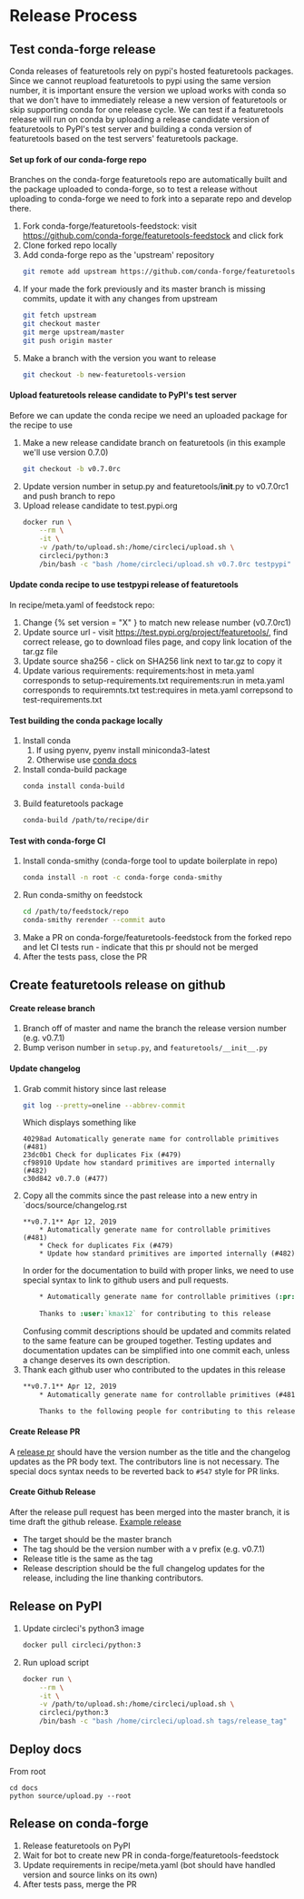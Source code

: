 # Release Process
## Test conda-forge release
Conda releases of featuretools rely on pypi's hosted featuretools packages.  Since we cannot reupload featuretools to pypi using the same version number, it is important ensure the version we upload works with conda so that we don't have to immediately release a new version of featuretools or skip supporting conda for one release cycle.  We can test if a featuretools release will run on conda by uploading a release candidate version of featuretools to PyPI's test server and building a conda version of featuretools based on the test servers' featuretools package.

#### Set up fork of our conda-forge repo
Branches on the conda-forge featuretools repo are automatically built and the package uploaded to conda-forge, so to test a release without uploading to conda-forge we need to fork into a separate repo and develop there. 
1. Fork conda-forge/featuretools-feedstock: visit https://github.com/conda-forge/featuretools-feedstock and click fork
2. Clone forked repo locally
3. Add conda-forge repo as the 'upstream' repository
    ```bash
    git remote add upstream https://github.com/conda-forge/featuretools-feedstock.git
    ```
4. If your made the fork previously and its master branch is missing commits, update it with any changes from upstream
    ```bash
    git fetch upstream
    git checkout master
    git merge upstream/master
    git push origin master
    ```
5. Make a branch with the version you want to release
    ```bash
    git checkout -b new-featuretools-version
    ```

#### Upload featuretools release candidate to PyPI's test server
Before we can update the conda recipe we need an uploaded package for the recipe to use
1. Make a new release candidate branch on featuretools (in this example we'll use version 0.7.0)
    ```bash
    git checkout -b v0.7.0rc
    ```
2. Update version number in setup.py and featuretools/__init__.py to v0.7.0rc1 and push branch to repo
3. Upload release candidate to test.pypi.org
    ```bash
    docker run \
        --rm \
        -it \
        -v /path/to/upload.sh:/home/circleci/upload.sh \
        circleci/python:3
        /bin/bash -c "bash /home/circleci/upload.sh v0.7.0rc testpypi"
    ```
#### Update conda recipe to use testpypi release of featuretools
In recipe/meta.yaml of feedstock repo:
1. Change {% set version = "X" } to match new release number (v0.7.0rc1)
2. Update source url - visit https://test.pypi.org/project/featuretools/, find correct release, go to download files page, and copy link location of the tar.gz file
3. Update source sha256 - click on SHA256 link next to tar.gz to copy it
4. Update various requirements:
    requirements:host in meta.yaml corresponds to setup-requirements.txt
    requirements:run in meta.yaml corresponds to requiremnts.txt
    test:requires in meta.yaml correpsond to test-requirements.txt

#### Test building the conda package locally
1. Install conda
    1. If using pyenv, pyenv install miniconda3-latest
    2. Otherwise use [conda docs](https://conda.io/projects/conda/en/latest/user-guide/install/index.html)
2. Install conda-build package
    ```bash
    conda install conda-build
    ```
3. Build featuretools package
    ```bash
    conda-build /path/to/recipe/dir
    ```
#### Test with conda-forge CI
1. Install conda-smithy (conda-forge tool to update boilerplate in repo)
    ```bash
    conda install -n root -c conda-forge conda-smithy
    ```
2. Run conda-smithy on feedstock
    ```bash
    cd /path/to/feedstock/repo
    conda-smithy rerender --commit auto
    ```
3. Make a PR on conda-forge/featuretools-feedstock from the forked repo and let CI tests run - indicate that this pr should not be merged
4. After the tests pass, close the PR

## Create featuretools release on github
#### Create release branch
1. Branch off of master and name the branch the release version number (e.g. v0.7.1)
2. Bump verison number in `setup.py`, and `featuretools/__init__.py`

#### Update changelog
1. Grab commit history since last release
    ```bash
    git log --pretty=oneline --abbrev-commit
    ```
    Which displays something like
    ```
    40298ad Automatically generate name for controllable primitives (#481)
    23dc0b1 Check for duplicates Fix (#479)
    cf98910 Update how standard primitives are imported internally (#482)
    c30d842 v0.7.0 (#477)
    ```
2. Copy all the commits since the past release into a new entry in `docs/source/changelog.rst
    ```
    **v0.7.1** Apr 12, 2019
        * Automatically generate name for controllable primitives (#481)
        * Check for duplicates Fix (#479)
        * Update how standard primitives are imported internally (#482)
    ```
    In order for the documentation to build with proper links, we need to use special syntax to link to github users and pull requests.
    ```rst
        * Automatically generate name for controllable primitives (:pr:`481`)
        
        Thanks to :user:`kmax12` for contributing to this release
    ```
    Confusing commit descriptions should be updated and commits related to the same feature can be grouped together.  Testing updates and documentation updates can be simplified into one commit each, unless a change deserves its own description.
3. Thank each github user who contributed to the updates in this release
    ```rst
    **v0.7.1** Apr 12, 2019
        * Automatically generate name for controllable primitives (#481)

        Thanks to the following people for contributing to this release: :user:`user1`, :user:`user2`, :user:`user3`
    ```
#### Create Release PR
A [release pr](https://github.com/Featuretools/featuretools/pull/507) should have the version number as the title and the changelog updates as the PR body text.  The contributors line is not necessary.  The special docs syntax needs to be reverted back to `#547` style for PR links.

#### Create Github Release
After the release pull request has been merged into the master branch, it is time draft the github release. [Example release](https://github.com/Featuretools/featuretools/releases/tag/v0.7.1)
* The target should be the master branch
* The tag should be the version number with a v prefix (e.g. v0.7.1)
* Release title is the same as the tag
* Release description should be the full changelog updates for the release, including the line thanking contributors.

## Release on PyPI
1. Update circleci's python3 image
    ```bash
    docker pull circleci/python:3
    ```
2. Run upload script
    ```bash
    docker run \
        --rm \
        -it \
        -v /path/to/upload.sh:/home/circleci/upload.sh \
        circleci/python:3
        /bin/bash -c "bash /home/circleci/upload.sh tags/release_tag"
    ```

## Deploy docs
From root
```
cd docs
python source/upload.py --root
```

## Release on conda-forge
1. Release featuretools on PyPI
1. Wait for bot to create new PR in conda-forge/featuretools-feedstock
2. Update requirements in recipe/meta.yaml (bot should have handled version and source links on its own)
3. After tests pass, merge the PR
